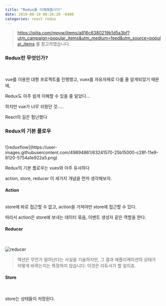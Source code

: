 ```yaml
---
title: "Redux를 이해해봅시다"
date: 2019-08-19 08:26:28 -0400
categories: react redux
---
```



>https://qiita.com/mpyw/items/a816c6380219b1d5a3bf?utm_campaign=popular_items&utm_medium=feed&utm_source=popular_items 를 참고하였습니다.


<h3>Redux란 무엇인가?</h3><br>

vue를 이용한 대형 프로젝트를 진행했고, vuex를 자유자재로 다룰 줄 알게되었기 때문에,

Redux도 아주 쉽게 이해할 수 있을 줄 알았다...

하지만 vue가 너무 쉬웠던 것.....

React의 길은 험난했다 


<h3>Redux의 기본 플로우</h3><br>
![reduxflow](https://user-images.githubusercontent.com/49894861/63241570-25b15000-c28f-11e9-8120-5754a1e922a5.png)

Redux의 기본 플로우는 vuex와 아주 유사하다

action, store, reducer 이 세가지 개념을 먼저 생각해보자.



<h4>Action</h4><br>
store에 바로 접근할 수 없고, action을 거쳐야만 store에 접근할 수 있다.

따라서 action은 store에 보내는 데이터 묶음, 이벤트 생성자 같은 역할을 한다.


<h4>Reducer</h4><br>

![reducer](https://user-images.githubusercontent.com/49894861/63242331-010aa780-c292-11e9-8ab6-ee139b45443d.png)

>액션은 무언가 일어난다는 사실을 기술하지만, 그 결과 애플리케이션의 상태가 어떻게 바뀌는지는 특정하지 않습니다. 이것은 리듀서가 할 일이죠.



<h4>Store</h4><br>

store는 상태들이 저장된다.



